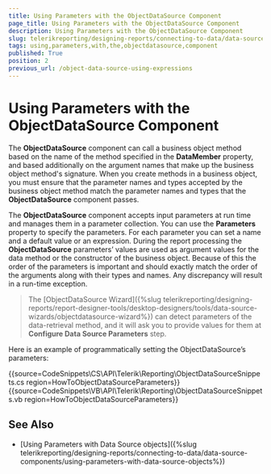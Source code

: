```yaml
---
title: Using Parameters with the ObjectDataSource Component
page_title: Using Parameters with the ObjectDataSource Component 
description: Using Parameters with the ObjectDataSource Component
slug: telerikreporting/designing-reports/connecting-to-data/data-source-components/objectdatasource-component/using-parameters-with-the-objectdatasource-component
tags: using,parameters,with,the,objectdatasource,component
published: True
position: 2
previous_url: /object-data-source-using-expressions
---
```


# Using Parameters with the ObjectDataSource Component



The __ObjectDataSource__ component can call a business object method based         on the name of the method specified in the __DataMember__ property, and based         additionally on the argument names that make up the business object method's         signature. When you create methods in a business object, you must ensure that         the parameter names and types accepted by the business object method match the         parameter names and types that the __ObjectDataSource__ component passes.       

The __ObjectDataSource__ component accepts input parameters at run time and         manages them in a parameter collection. You can use the __Parameters__ property         to specify the parameters. For each parameter you can set a name and a default         value or an expression. During the report processing the __ObjectDataSource__       parameters’ values are used as argument values for the data method or the         constructor of the business object. Because of this the order of the         parameters is important and should exactly match the order of the arguments         along with their types and names. Any discrepancy will result in a run-time         exception.       

> The [ObjectDataSource Wizard]({%slug telerikreporting/designing-reports/report-designer-tools/desktop-designers/tools/data-source-wizards/objectdatasource-wizard%}) can detect parameters           of the data-retrieval method, and it will ask you to provide values for them at  __Configure Data Source Parameters__ step.         

Here is an example of programmatically setting the ObjectDataSource’s         parameters:       

{{source=CodeSnippets\CS\API\Telerik\Reporting\ObjectDataSourceSnippets.cs region=HowToObjectDataSourceParameters}}
{{source=CodeSnippets\VB\API\Telerik\Reporting\ObjectDataSourceSnippets.vb region=HowToObjectDataSourceParameters}}

## See Also

 

* [Using Parameters with Data Source objects]({%slug telerikreporting/designing-reports/connecting-to-data/data-source-components/using-parameters-with-data-source-objects%})

